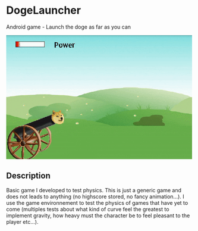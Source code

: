 # DogeLauncher
Android game - Launch the doge as far as you can

![Game demo](https://raw.githubusercontent.com/Betcheg/DogeLauncher/master/demo.gif)

## Description

Basic game I developed to test physics.
This is just a generic game and does not leads to anything (no highscore stored, no fancy animation...).
I use the game environnement to test the physics of games that have yet to come (multiples tests about what kind of curve feel the greatest to implement gravity, how heavy must the character be to feel pleasant to the player etc...).
